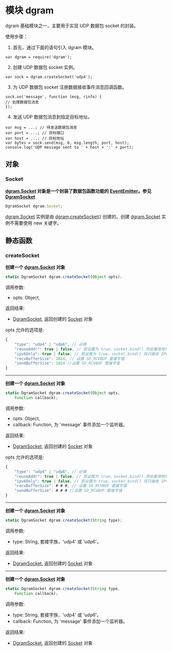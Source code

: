# 模块 dgram
dgram 基础模块之一，主要用于实现 UDP 数据包 socket 的封装。

使用步骤：

1. 首先，通过下面的语句引入 dgram 模块。
```
var dgram = require('dgram');
```

2. 创建 UDP 数据包 socket 实例。
```
var sock = dgram.createSocket('udp4');
```

3. 为 UDP 数据包 socket 注册数据接收事件消息回调函数。
```
sock.on('message', function (msg, rinfo) {
// 处理数据包消息
});
```

4. 发送 UDP 数据包消息到指定目标地址。
```
var msg = ...; // 待发送数据包消息
var port = ...; // 目标端口
var host = ...; // 目标地址
var bytes = sock.send(msg, 0, msg.length, port, host);
console.log('UDP message sent to ' + host + ':' + port);
```

## 对象
        
### Socket
**[dgram.Socket](dgram.md#Socket) 对象是一个封装了数据包函数功能的 [EventEmitter](../../object/ifs/EventEmitter.md)。参见 [DgramSocket](../../object/ifs/DgramSocket.md)**

```JavaScript
DgramSocket dgram.Socket;
```

[dgram.Socket](dgram.md#Socket) 实例是由 [dgram.createSocket](dgram.md#createSocket)() 创建的。创建 [dgram.Socket](dgram.md#Socket) 实例不需要使用 new 关键字。

## 静态函数
        
### createSocket
**创建一个 [dgram.Socket](dgram.md#Socket) 对象**

```JavaScript
static DgramSocket dgram.createSocket(Object opts);
```

调用参数:
* opts: Object, 

返回结果:
* [DgramSocket](../../object/ifs/DgramSocket.md), 返回创建的 [Socket](../../object/ifs/Socket.md) 对象

opts 允许的选项是:

```JavaScript
{
    "type": "udp4" | "udp6", // 必填
    "reuseAddr": true | false, // 若设置为 true，socket.bind() 则会重用地址，即时另一个进程已经在其上面绑定了一个套接字。 默认是 false
    "ipv6Only": true | false, // 若设置为 true，socket.bind() 将只接收 IPv6 的数据包。 默认是 false
    "recvBufferSize": 1024, // 设置 SO_RCVBUF 套接字值
    "sendBufferSize": 1024 //设置 SO_RCVBUF 套接字值
}
```

--------------------------
**创建一个 [dgram.Socket](dgram.md#Socket) 对象**

```JavaScript
static DgramSocket dgram.createSocket(Object opts,
    Function callback);
```

调用参数:
* opts: Object, 
* callback: Function, 为 'message' 事件添加一个监听器。

返回结果:
* [DgramSocket](../../object/ifs/DgramSocket.md), 返回创建的 [Socket](../../object/ifs/Socket.md) 对象

opts 允许的选项是:

```JavaScript
{
    "type": "udp4" | "udp6", // 必填
    "reuseAddr": true | false, // 若设置为 true，socket.bind() 则会重用地址，即时另一个进程已经在其上面绑定了一个套接字。 默认是 false
    "ipv6Only": true | false, // 若设置为 true，socket.bind() 将只接收 IPv6 的数据包。 默认是 false
    "recvBufferSize": # # #, // 设置 SO_RCVBUF 套接字值
    "sendBufferSize": # # # //设置 SO_RCVBUF 套接字值
}
```

--------------------------
**创建一个 [dgram.Socket](dgram.md#Socket) 对象**

```JavaScript
static DgramSocket dgram.createSocket(String type);
```

调用参数:
* type: String, 套接字族，'udp4' 或 'udp6'。

返回结果:
* [DgramSocket](../../object/ifs/DgramSocket.md), 返回创建的 [Socket](../../object/ifs/Socket.md) 对象

--------------------------
**创建一个 [dgram.Socket](dgram.md#Socket) 对象**

```JavaScript
static DgramSocket dgram.createSocket(String type,
    Function callback);
```

调用参数:
* type: String, 套接字族，'udp4' 或 'udp6'。
* callback: Function, 为 'message' 事件添加一个监听器。

返回结果:
* [DgramSocket](../../object/ifs/DgramSocket.md), 返回创建的 [Socket](../../object/ifs/Socket.md) 对象

